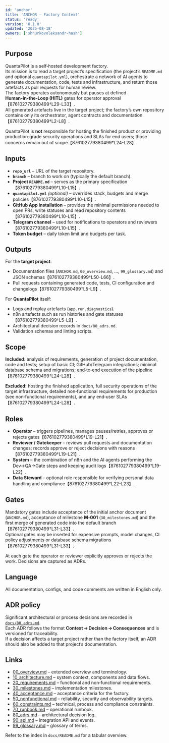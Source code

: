 ```yaml
---
id: 'anchor'
title: 'ANCHOR – Factory Context'
status: 'ready'
version: '0.1.0'
updated: '2025-08-18'
owners: ['shnurkovoleksandr-hash']
---
```


## Purpose

QuantaPilot is a self‑hosted development factory.  
Its mission is to read a target project’s specification (the project’s `README.md` and optional `quantapilot.yml`), orchestrate a network of AI agents to generate documentation, code, tests and infrastructure, and return those artefacts as pull requests for human review.  
The factory operates autonomously but pauses at defined **Human‑in‑the‑Loop (HITL)** gates for operator approval【876102779380499†L29-L33】.  
All generated artefacts live in the target project; the factory’s own repository contains only its orchestrator, agent contracts and documentation【876102779380499†L2-L8】.

QuantaPilot is **not** responsible for hosting the finished product or providing production‑grade security operations and SLAs for end users; those concerns remain out of scope【876102779380499†L24-L28】.

## Inputs

- **`repo_url`** – URL of the target repository.
- **`branch`** – branch to work on (typically the default branch).
- **Project `README.md`** – serves as the primary specification【876102779380499†L10-L15】.
- **`quantapilot.yml`** _(optional)_ – overrides stack, budgets and merge policies【876102779380499†L10-L15】.
- **GitHub App installation** – provides the minimal permissions needed to open PRs, write statuses and read repository contents【876102779380499†L10-L15】.
- **Telegram channel** – used for notifications to operators and reviewers【876102779380499†L10-L15】.
- **Token budget** – daily token limit and budgets per task.

## Outputs

For the **target project**:

- Documentation files (`ANCHOR.md`, `00_overview.md`, …, `99_glossary.md`) and JSON schemas【876102779380499†L50-L66】.
- Pull requests containing generated code, tests, CI configuration and changelogs【876102779380499†L5-L9】.

For **QuantaPilot** itself:

- Logs and replay artefacts (`app.run.diagnostics`).
- n8n artefacts such as run histories and gate statuses【876102779380499†L5-L9】.
- Architectural decision records in `docs/80_adrs.md`.
- Validation schemas and linting scripts.

## Scope

**Included:** analysis of requirements, generation of project documentation, code and tests; setup of basic CI; GitHub/Telegram integrations; minimal database schema and migrations; end‑to‑end execution of the pipeline【876102779380499†L24-L28】.

**Excluded:** hosting the finished application, full security operations of the target infrastructure, detailed non‑functional requirements for production (see non‑functional requirements), and any end‑user SLAs【876102779380499†L24-L28】.

## Roles

- **Operator** – triggers pipelines, manages pauses/retries, approves or rejects gates【876102779380499†L19-L21】.
- **Reviewer / Gatekeeper** – reviews pull requests and documentation changes; records approve or reject decisions with reasons【876102779380499†L19-L21】.
- **System** – the combination of n8n and the AI agents performing the Dev→QA→Gate steps and keeping audit logs【876102779380499†L19-L22】.
- **Data Steward** – optional role responsible for verifying personal data handling and compliance【876102779380499†L22-L23】.

## Gates

Mandatory gates include acceptance of the initial anchor document (`ANCHOR.md`), acceptance of milestone **M‑001** (`30_milestones.md`) and the first merge of generated code into the default branch【876102779380499†L31-L33】.  
Optional gates may be inserted for expensive prompts, model changes, CI policy adjustments or database schema migrations【876102779380499†L31-L33】.

At each gate the operator or reviewer explicitly approves or rejects the work. Decisions are captured as ADRs.

## Language

All documentation, configs, and code comments are written in English only.

## ADR policy

Significant architectural or process decisions are recorded in [`docs/80_adrs.md`](80_adrs.md).  
Each ADR follows the format **Context → Decision → Consequences** and is versioned for traceability.  
If a decision affects a target project rather than the factory itself, an ADR should also be added to that project’s documentation.

## Links

- [00_overview.md](00_overview.md) – extended overview and terminology.
- [10_architecture.md](10_architecture.md) – system context, components and data flows.
- [20_requirements.md](20_requirements.md) – functional and non‑functional requirements.
- [30_milestones.md](30_milestones.md) – implementation milestones.
- [40_acceptance.md](40_acceptance.md) – acceptance criteria for the factory.
- [50_nonfunctional.md](50_nonfunctional.md) – reliability, security and observability targets.
- [60_constraints.md](60_constraints.md) – technical, process and compliance constraints.
- [70_runbook.md](70_runbook.md) – operational runbook.
- [80_adrs.md](80_adrs.md) – architectural decision log.
- [90_api.md](90_api.md) – integration API and events.
- [99_glossary.md](99_glossary.md) – glossary of terms.

Refer to the index in `docs/README.md` for a tabular overview.
